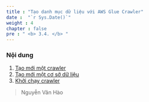 ```yaml
---
title : "Tạo danh mục dữ liệu với AWS Glue Crawler"
date :  "`r Sys.Date()`" 
weight : 4 
chapter : false
pre : " <b> 3.4. </b> "
---
```

### Nội dung
 1. [Tạo mới một crawler](3.4.1-create-a-new-crawler/)
 2. [Tạo mới một cơ sở dữ liệu](3.4.2-create-a-new-database/)
 3. [Khởi chạy crawler](3.4.3-run-the-crawler/)
> Nguyễn Văn Hào

